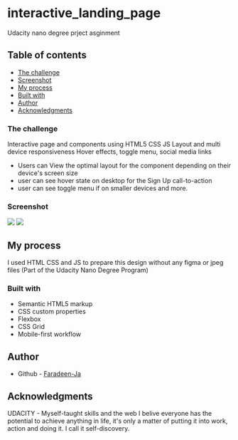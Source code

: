 # interactive_landing_page
 Udacity nano degree prject asginment
 
 
 
## Table of contents
  - [The challenge](#the-challenge)
  - [Screenshot](#screenshot)
  - [My process](#my-process)
  - [Built with](#built-with)
  - [Author](#author)
  - [Acknowledgments](#Acknowledgments)



### The challenge

Interactive page and components using HTML5 CSS JS
Layout and multi device responsiveness
Hover effects, toggle menu, social media links

- Users can View the optimal layout for the component depending on their device's screen size
- user can see hover state on desktop for the Sign Up call-to-action
- user can see toggle menu if on smaller devices and more. 

### Screenshot

![](https://github.com/faradeen-ja/interactive_landing_page/blob/c37faf9973d5b2b8e3f1b110206cad3cabfc1ac3/interactive-landingpage-desktop.jpeg)
![](https://github.com/faradeen-ja/interactive_landing_page/blob/c37faf9973d5b2b8e3f1b110206cad3cabfc1ac3/interactive-landingpage-mobile.jpeg)


## My process

I used HTML CSS and JS to prepare this design without any figma or jpeg files (Part of the Udacity Nano Degree Program)

### Built with

- Semantic HTML5 markup
- CSS custom properties
- Flexbox
- CSS Grid
- Mobile-first workflow



## Author

- Github - [Faradeen-Ja](https://github.com/faradeen-ja)




## Acknowledgments

UDACITY  - Myself-taught skills and the web
I belive everyone has the potential to achieve anything in life, it's only a matter of putting it into work, action and doing it. I call it self-discovery. 
